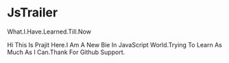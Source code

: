 JsTrailer
=========

What.I.Have.Learned.Till.Now

Hi This Is Prajit Here.I Am A New Bie In JavaScript World.Trying To Learn As Much As I Can.Thank For Github Support.
